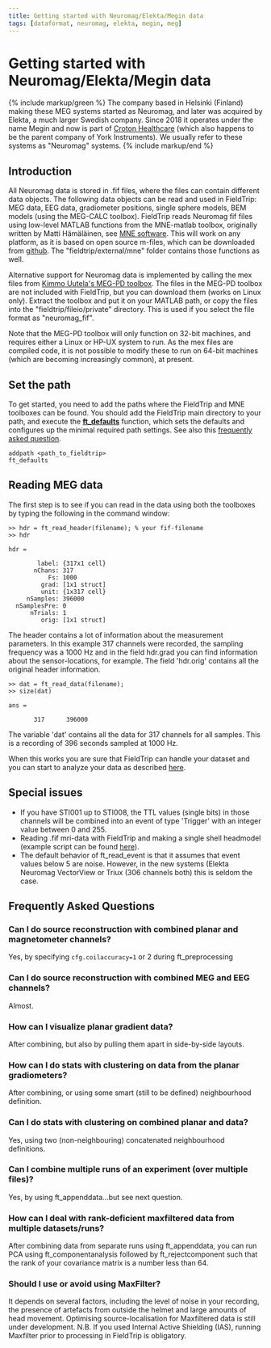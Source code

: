 ```yaml
---
title: Getting started with Neuromag/Elekta/Megin data
tags: [dataformat, neuromag, elekta, megin, meg]
---
```


# Getting started with Neuromag/Elekta/Megin data

{% include markup/green %}
The company based in Helsinki (Finland) making these MEG systems started as Neuromag, and later was acquired by Elekta, a much larger Swedish company. Since 2018 it operates under the name Megin and now is part of [Croton Healthcare](https://crotonhealthcare.com) (which also happens to be the parent company of York Instruments). We usually refer to these systems as "Neuromag" systems.
{% include markup/end %}

## Introduction

All Neuromag data is stored in .fif files, where the files can contain different data objects. The following data objects can be read and used in FieldTrip: MEG data, EEG data, gradiometer positions, single sphere models, BEM models (using the MEG-CALC toolbox). FieldTrip reads Neuromag fif files using low-level MATLAB functions from the MNE-matlab toolbox, originally written by Matti Hämäläinen, see [MNE software](https://mne.tools/stable/overview/matlab.html). This will work on any platform, as it is based on open source m-files, which can be downloaded from [github](https://github.com/mne-tools/mne-matlab). The "fieldtrip/external/mne" folder contains those functions as well.

Alternative support for Neuromag data is implemented by calling the mex files from [Kimmo Uutela's MEG-PD toolbox](https://kimmouutela.yolasite.com/meg-pd.php). The files in the MEG-PD toolbox are not included with FieldTrip, but you can download them 
(works on Linux only). Extract the toolbox and put it on your MATLAB path, or copy the files into the "fieldtrip/fileio/private" directory. This is used if you select the file format as "neuromag_fif".

Note that the MEG-PD toolbox will only function on 32-bit machines, and requires either a Linux or HP-UX system to run. As the mex files are compiled code, it is not possible to modify these to run on 64-bit machines (which are becoming increasingly common), at present.

## Set the path

To get started, you need to add the paths where the FieldTrip and MNE toolboxes can be found. You should add the FieldTrip main directory to your path, and execute the **[ft_defaults](/reference/ft_defaults)** function, which sets the defaults and configures up the minimal required path settings. See also this [frequently asked question](/faq/installation).

    addpath <path_to_fieldtrip>
    ft_defaults

## Reading MEG data

The first step is to see if you can read in the data using both the toolboxes by typing the following in the command window:

    >> hdr = ft_read_header(filename); % your fif-filename
    >> hdr

    hdr =

            label: {317x1 cell}
           nChans: 317
               Fs: 1000
             grad: [1x1 struct]
             unit: {1x317 cell}
         nSamples: 396000
      nSamplesPre: 0
          nTrials: 1
             orig: [1x1 struct]

The header contains a lot of information about the measurement parameters. In this example 317 channels were recorded, the sampling frequency was a 1000 Hz and in the field hdr.grad you can find information about the sensor-locations, for example. The field 'hdr.orig' contains all the original header information.

    >> dat = ft_read_data(filename);
    >> size(dat)

    ans =

           317      396000

The variable 'dat' contains all the data for 317 channels for all samples. This is a recording of 396 seconds sampled at 1000 Hz.

When this works you are sure that FieldTrip can handle your dataset and you can start to analyze your data as described [here](/tutorial/introduction).

## Special issues

- If you have STI001 up to STI008, the TTL values (single bits) in those channels will be combined into an event of type 'Trigger' with an integer value between 0 and 255.
- Reading .fif mri-data with FieldTrip and making a single shell headmodel (example script can be found [here](/example/neuromag_aligned2mni)).
- The default behavior of ft_read_event is that it assumes that event values below 5 are noise. However, in the new systems (Elekta Neuromag VectorView or Triux (306 channels both) this is seldom the case.

## Frequently Asked Questions

### Can I do source reconstruction with combined planar and magnetometer channels?

Yes, by specifying `cfg.coilaccuracy=1` or 2 during ft_preprocessing

### Can I do source reconstruction with combined MEG and EEG channels?

Almost.

### How can I visualize planar gradient data?

After combining, but also by pulling them apart in side-by-side layouts.

### How can I do stats with clustering on data from the planar gradiometers?

After combining, or using some smart (still to be defined) neighbourhood definition.

### Can I do stats with clustering on combined planar and data?

Yes, using two (non-neighbouring) concatenated neighbourhood definitions.

### Can I combine multiple runs of an experiment (over multiple files)?

Yes, by using ft_appenddata...but see next question.

### How can I deal with rank-deficient maxfiltered data from multiple datasets/runs?

After combining data from separate runs using ft_appenddata, you can run PCA using ft_componentanalysis followed by ft_rejectcomponent such that the rank of your covariance matrix is a number less than 64.

### Should I use or avoid using MaxFilter?

It depends on several factors, including the level of noise in your recording, the presence of artefacts from outside the helmet and large amounts of head movement. Optimising source-localisation for Maxfiltered data is still under development. N.B. If you used Internal Active Shielding (IAS), running Maxfilter prior to processing in FieldTrip is obligatory.
